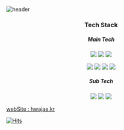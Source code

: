 
![header](https://capsule-render.vercel.app/api?type=wave&color=auto&height=300&section=header&text=JaeHwan%20kim&fontSize=90&fontColor=F8FAFF&animation=fadeIn)


<h3 align="center">Tech Stack</h3>

  <h5 align="center">Main Tech</h5>

<p align="center">
  <img src="https://img.shields.io/badge/JavaScript-F7DF1E?style=flat-square&logo=JavaScript&logoColor=white" />
  <img src="https://img.shields.io/badge/Css3-1572B6?style=flat-square&logo=Css3&logoColor=white" />
  <img src="https://img.shields.io/badge/HTML5-E34F26?style=flat-square&logo=HTML5&logoColor=white" />
</p>
  
<p align="center">
  <img src="https://img.shields.io/badge/React-61DAFB?style=flat-square&logo=React&logoColor=white" />
  <img src="https://img.shields.io/badge/Redux-764ABC?style=flat-square&logo=Redux&logoColor=white" />
  <img src="https://img.shields.io/badge/Electron-47848F?style=flat-square&logo=Electron&logoColor=white" />
  <img src="https://img.shields.io/badge/NodeJS-339933?style=flat-square&logo=NodeJS&logoColor=white" />
</p>

 <h5 align="center">Sub Tech</h5>

<p align="center">
   <img src="https://img.shields.io/badge/TypeScript-3178C6?style=flat-square&logo=TypeScript&logoColor=white" />
  <img src="https://img.shields.io/badge/GraphQL-E10098?style=flat-square&logo=GraphQL&logoColor=white" />
  <img src="https://img.shields.io/badge/AWS-232F3E?style=flat-square&logo=Amazon-AWS&logoColor=white" />
  
</p>
<a href="http://hwajae.kr">
  webSite : hwajae.kr
</a>


[![Hits](https://hits.seeyoufarm.com/api/count/incr/badge.svg?url=https%3A%2F%2Fgithub.com%2Fzzsza)](https://hits.seeyoufarm.com) 




